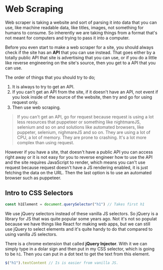 # Web Scraping

Web scraper is taking a website and sort of parsing it into data that you can use, like machine readable data, like titles, images, not something for humans to consume. So inherently we are taking things from a format that's not meant for computers and trying to pass it into a computer. 

Before you even start to make a web scraper for a site, you should always check if the site has an **API** that you can use instead. That goes either by a totally public API that site is advertising that you can use, or if you do a little like reverse engineering on the site's source, then you get to a API that you can use.  

The order of things that you should try to do;
1. It is always to try to get an API.
2. If you can't get an API from the site, if it doesn't have an API, not event if you look inside of the source of the website, then try and go for using request only. 
3. Then use web scraping.

> If you can't get an API, go for request because request is using a lot less resources that puppeteer or something like nightmareJS, selenium and so on and solutions like automated browsers, like puppeter, selenium, nighmareJS and so on. They are using a lot of CPU, a lot of memory. They are prone to crashing. It's a lot more complex than using request.

However if you have a site, that doesn't have a public API you can access right away or it is not easy for you to reverse engineer how to use the API and the site requires JavaScript to render, which means you can't use request because request doesn't have a JS rendering enabled, it is just fetching the data on the URL. Then the last option is to use an automated browser such as puppeteer.

## Intro to CSS Selectors

```js
const h1Element = document.querySelector("h1") // Takes first h1
```

We use jQuery selectors instead of these vanilla JS selectors. So jQuery is a library for JS that was quite popular some years ago. Not it's not so populat because we have things like React for making web apps, but we can still use jQuery to select elements and it's quite handy to do that compared to using vanilla JS selectors.

There is a chrome extension that called **jQuery Injector**. With it we can simply type in a dolar sign and then put in my CSS selector, which is going to be `h1`. Then you can put in a dot text to get the text from this element.

```js
$("h1").textContent // Is is easier from vanilla JS.
```
